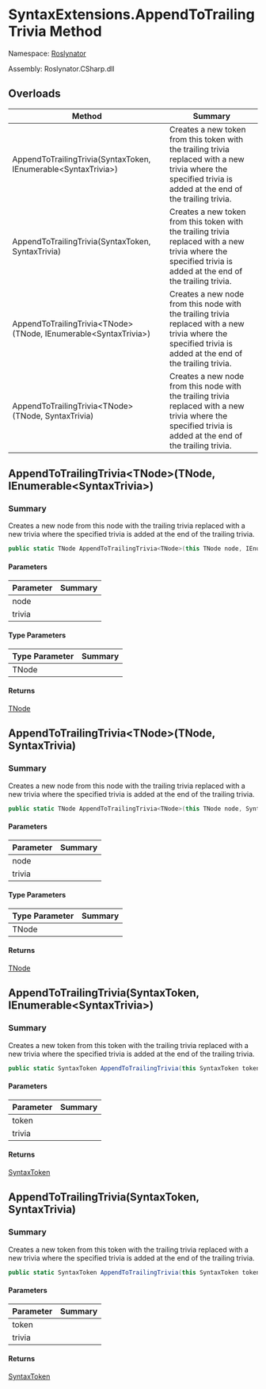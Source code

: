 # SyntaxExtensions\.AppendToTrailingTrivia Method

Namespace: [Roslynator](../../README.md)

Assembly: Roslynator\.CSharp\.dll

## Overloads

| Method | Summary |
| ------ | ------- |
| AppendToTrailingTrivia\(SyntaxToken, IEnumerable\<SyntaxTrivia>\) | Creates a new token from this token with the trailing trivia replaced with a new trivia where the specified trivia is added at the end of the trailing trivia\. |
| AppendToTrailingTrivia\(SyntaxToken, SyntaxTrivia\) | Creates a new token from this token with the trailing trivia replaced with a new trivia where the specified trivia is added at the end of the trailing trivia\. |
| AppendToTrailingTrivia\<TNode>\(TNode, IEnumerable\<SyntaxTrivia>\) | Creates a new node from this node with the trailing trivia replaced with a new trivia where the specified trivia is added at the end of the trailing trivia\. |
| AppendToTrailingTrivia\<TNode>\(TNode, SyntaxTrivia\) | Creates a new node from this node with the trailing trivia replaced with a new trivia where the specified trivia is added at the end of the trailing trivia\. |

## AppendToTrailingTrivia\<TNode>\(TNode, IEnumerable\<SyntaxTrivia>\)

### Summary

Creates a new node from this node with the trailing trivia replaced with a new trivia where the specified trivia is added at the end of the trailing trivia\.

```csharp
public static TNode AppendToTrailingTrivia<TNode>(this TNode node, IEnumerable<SyntaxTrivia> trivia) where TNode : SyntaxNode
```

#### Parameters

| Parameter | Summary |
| --------- | ------- |
| node | |
| trivia | |

#### Type Parameters

| Type Parameter | Summary |
| -------------- | ------- |
| TNode | |

#### Returns

[TNode](../TNode/README.md)




## AppendToTrailingTrivia\<TNode>\(TNode, SyntaxTrivia\)

### Summary

Creates a new node from this node with the trailing trivia replaced with a new trivia where the specified trivia is added at the end of the trailing trivia\.

```csharp
public static TNode AppendToTrailingTrivia<TNode>(this TNode node, SyntaxTrivia trivia) where TNode : SyntaxNode
```

#### Parameters

| Parameter | Summary |
| --------- | ------- |
| node | |
| trivia | |

#### Type Parameters

| Type Parameter | Summary |
| -------------- | ------- |
| TNode | |

#### Returns

[TNode](../TNode/README.md)




## AppendToTrailingTrivia\(SyntaxToken, IEnumerable\<SyntaxTrivia>\)

### Summary

Creates a new token from this token with the trailing trivia replaced with a new trivia where the specified trivia is added at the end of the trailing trivia\.

```csharp
public static SyntaxToken AppendToTrailingTrivia(this SyntaxToken token, IEnumerable<SyntaxTrivia> trivia)
```

#### Parameters

| Parameter | Summary |
| --------- | ------- |
| token | |
| trivia | |

#### Returns

[SyntaxToken](https://docs.microsoft.com/en-us/dotnet/api/microsoft.codeanalysis.syntaxtoken)




## AppendToTrailingTrivia\(SyntaxToken, SyntaxTrivia\)

### Summary

Creates a new token from this token with the trailing trivia replaced with a new trivia where the specified trivia is added at the end of the trailing trivia\.

```csharp
public static SyntaxToken AppendToTrailingTrivia(this SyntaxToken token, SyntaxTrivia trivia)
```

#### Parameters

| Parameter | Summary |
| --------- | ------- |
| token | |
| trivia | |

#### Returns

[SyntaxToken](https://docs.microsoft.com/en-us/dotnet/api/microsoft.codeanalysis.syntaxtoken)




